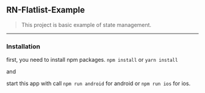 ## RN-Flatlist-Example

> This project is basic example of state management.

---------

### Installation

first, you need to install npm packages. `npm install` or `yarn install`

and

start this app with call `npm run android` for android or `npm run ios` for ios.
